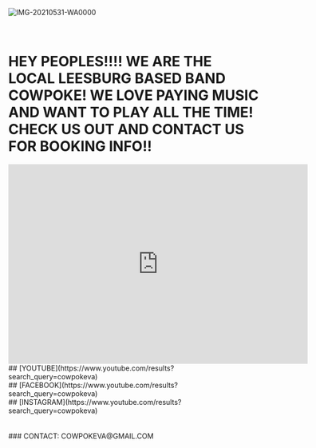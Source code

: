 ![IMG-20210531-WA0000](https://user-images.githubusercontent.com/85310685/120742638-4038d580-c4c5-11eb-8b43-56e682295208.jpg)
<br>
<br>
<br>
# HEY PEOPLES!!!! WE ARE THE LOCAL LEESBURG BASED BAND COWPOKE! WE LOVE PAYING MUSIC AND WANT TO PLAY ALL THE TIME! CHECK US OUT AND CONTACT US FOR BOOKING INFO!!


<iframe width="600" height="400" src="https://www.youtube.com/embed/eppiVEbUGgk" title="YouTube video player" frameborder="0" allow="accelerometer; autoplay; clipboard-write; encrypted-media; gyroscope; picture-in-picture" allowfullscreen></iframe> 
<br>
## [YOUTUBE](https://www.youtube.com/results?search_query=cowpokeva)
<br>
## [FACEBOOK](https://www.youtube.com/results?search_query=cowpokeva) 
<br>
## [INSTAGRAM](https://www.youtube.com/results?search_query=cowpokeva) 
<br>
<br>
<br>
### CONTACT: COWPOKEVA@GMAIL.COM












